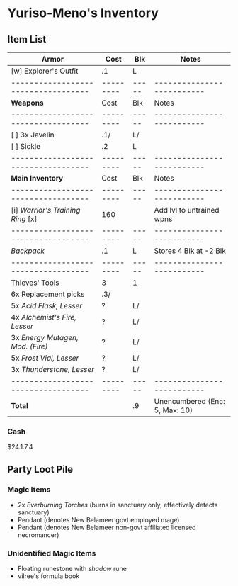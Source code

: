 # Yuriso-Meno's Inventory
## Item List
| **Armor**                         | Cost    | Blk | Notes
|-----------------------------------|---------|-----|--------------------------
| [w] Explorer's Outfit             |     .1  |   L |
|-----------------------------------|---------|-----|--------------------------
| **Weapons**                       | Cost    | Blk | Notes
|-----------------------------------|---------|-----|--------------------------
| [ ] 3x Javelin                    |     .1/ |   L/|
| [ ] Sickle                        |     .2  |   L |
|-----------------------------------|---------|-----|--------------------------
| **Main Inventory**                | Cost    | Blk | Notes
|-----------------------------------|---------|-----|--------------------------
| [i] *Warrior's Training Ring* [x] |  160    |     | Add lvl to untrained wpns
|-----------------------------------|---------|-----|--------------------------
| *Backpack*                        |     .1  |   L | Stores 4 Blk at -2 Blk
|-----------------------------------|---------|-----|--------------------------
| Thieves' Tools                    |    3    |   1 |
|   6x Replacement picks            |     .3/ |     |
| 5x *Acid Flask, Lesser*           |    ?    |   L/|
| 4x *Alchemist's Fire, Lesser*     |    ?    |   L/|
| 3x *Energy Mutagen, Mod. (Fire)*  |    ?    |   L/|
| 5x *Frost Vial, Lesser*           |    ?    |   L/|
| 3x *Thunderstone, Lesser*         |    ?    |   L/|
|-----------------------------------|---------|-----|--------------------------
| **Total**                         |         |  .9 | Unencumbered (Enc: 5, Max: 10)

### Cash
$24.1.7.4

## Party Loot Pile
### Magic Items
- 2x *Everburning Torches* (burns in sanctuary only, effectively detects sanctuary)
- Pendant (denotes New Belameer govt employed mage)
- Pendant (denotes New Belameer non-govt affiliated licensed necromancer)
### Unidentified Magic Items
- Floating runestone with *shadow* rune
- vilree's formula book